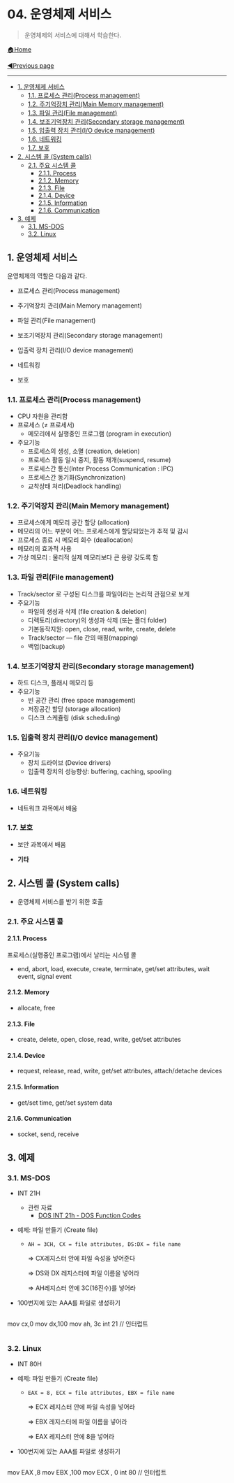 # 04. 운영체제 서비스

> 운영체제의 서비스에 대해서 학습한다.

[🏠Home](https://github.com/batboy118/Study_Note)

[◀Previous page ](./README.md)

---

<!-- TOC -->

- [1. 운영체제 서비스](#1-운영체제-서비스)
	- [1.1. 프로세스 관리(Process management)](#11-프로세스-관리process-management)
	- [1.2. 주기억장치 관리(Main Memory management)](#12-주기억장치-관리main-memory-management)
	- [1.3. 파일 관리(File management)](#13-파일-관리file-management)
	- [1.4. 보조기억장치 관리(Secondary storage management)](#14-보조기억장치-관리secondary-storage-management)
	- [1.5. 입출력 장치 관리(I/O device management)](#15-입출력-장치-관리io-device-management)
	- [1.6. 네트워킹](#16-네트워킹)
	- [1.7. 보호](#17-보호)
- [2. 시스템 콜 (System calls)](#2-시스템-콜-system-calls)
	- [2.1. 주요 시스템 콜](#21-주요-시스템-콜)
		- [2.1.1. Process](#211-process)
		- [2.1.2. Memory](#212-memory)
		- [2.1.3. File](#213-file)
		- [2.1.4. Device](#214-device)
		- [2.1.5. Information](#215-information)
		- [2.1.6. Communication](#216-communication)
- [3. 예제](#3-예제)
	- [3.1. MS-DOS](#31-ms-dos)
	- [3.2. Linux](#32-linux)

<!-- /TOC -->

## 1. 운영체제 서비스

운영체제의 역할은 다음과 같다.

- 프로세스 관리(Process management)

- 주기억장치 관리(Main Memory management)

- 파일 관리(File management)
- 보조기억장치 관리(Secondary storage management)
- 입출력 장치 관리(I/O device management)
- 네트워킹
- 보호

### 1.1. 프로세스 관리(Process management)

- CPU 자원을 관리함
- 프로세스 (≠ 프로세서)
  - 메모리에서 실행중인 프로그램 (program in execution)
- 주요기능
  - 프로세스의 생성, 소멸 (creation, deletion)
  - 프로세스 활동 일시 중지, 활동 재개(suspend, resume)
  - 프로세스간 통신(Inter Process Communication : IPC)
  - 프로세스간 동기화(Synchronization)
  - 교착상태 처리(Deadlock handling)

### 1.2. 주기억장치 관리(Main Memory management)

- 프로세스에게 메모리 공간 할당 (allocation)
- 메모리의 어느 부분이 어느 프로세스에게 할당되었는가 추적 및 감시
- 프로세스 종료 시 메모리 회수 (deallocation)
- 메모리의 효과적 사용
- 가상 메모리 : 물리적 실제 메모리보다 큰 용량 갖도록 함

### 1.3. 파일 관리(File management)

- Track/sector 로 구성된 디스크를 파일이라는 논리적 관점으로 보게
- 주요기능
  - 파일의 생성과 삭제 (file creation & deletion)
  - 디렉토리(directory)의 생성과 삭제 (또는 폴더 folder)
  - 기본동작지원: open, close, read, write, create, delete
  - Track/sector — file 간의 매핑(mapping)
  - 백업(backup)

### 1.4. 보조기억장치 관리(Secondary storage management)

- 하드 디스크, 플래시 메모리 등
- 주요기능
  - 빈 공간 관리 (free space management)
  - 저장공간 할당 (storage allocation)
  - 디스크 스케쥴링 (disk scheduling)

### 1.5. 입출력 장치 관리(I/O device management)

- 주요기능
  - 장치 드라이브 (Device drivers)
  - 입출력 장치의 성능향상: buffering, caching, spooling

### 1.6. 네트워킹

- 네트워크 과목에서 배움

### 1.7. 보호

- 보안 과목에서 배움

- **기타**

## 2. 시스템 콜 (System calls)

- 운영체제 서비스를 받기 위한 호출

### 2.1. 주요 시스템 콜

#### 2.1.1. Process

프로세스(실행중인 프로그램)에서 날리는 시스템 콜

- end, abort, load, execute, create, terminate, get/set attributes, wait event, signal event

#### 2.1.2. Memory

- allocate, free

#### 2.1.3. File

- create, delete, open, close, read, write, get/set attributes

#### 2.1.4. Device

- request, release, read, write, get/set attributes, attach/detache devices

#### 2.1.5. Information

- get/set time, get/set system data

#### 2.1.6. Communication

- socket, send, receive

## 3. 예제

### 3.1. MS-DOS

- INT 21H

  - 관련 자료
    - [DOS INT 21h - DOS Function Codes](http://spike.scu.edu.au/~barry/interrupts.html )

- 예제: 파일 만들기 (Create file)

  - `AH = 3CH, CX = file attributes, DS:DX = file name`

    ⇒ CX레지스터 안에 파일 속성을 넣어준다

    ⇒ DS와 DX 레지스터에 파일 이름을 넣어라

    ⇒ AH레지스터 안에 3C(16진수)를 넣어라

- 100번지에 있는 AAA를 파일로 생성하기

  ```assembly
mov cx,0
  mov dx,100
mov ah, 3c
  int 21   // 인터럽트
  ```
```

### 3.2. Linux

- INT 80H

- 예제: 파일 만들기 (Create file)

  - `EAX = 8, ECX = file attributes, EBX = file name`

    ⇒ ECX 레지스터 안에 파일 속성을 넣어라

    ⇒ EBX 레지스터에 파일 이름을 넣어라

    ⇒ EAX 레지스터 안에 8을 넣어라

- 100번지에 있는 AAA를 파일로 생성하기

  ```assembly
mov EAX ,8
  mov EBX ,100
mov ECX , 0
  int 80   // 인터럽트
```


